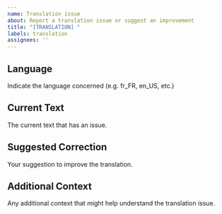 ```yaml
---
name: Translation issue
about: Report a translation issue or suggest an improvement
title: "[TRANSLATION] "
labels: translation
assignees: ''
---
```


## Language
Indicate the language concerned (e.g. fr_FR, en_US, etc.)

## Current Text
The current text that has an issue.

## Suggested Correction
Your suggestion to improve the translation.

## Additional Context
Any additional context that might help understand the translation issue. 